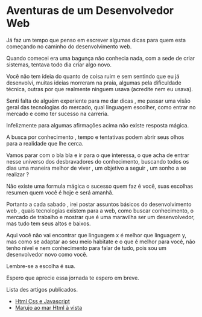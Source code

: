 # Aventuras de um Desenvolvedor Web


Já faz um tempo que penso em escrever algumas dicas para quem esta começando no caminho do desenvolvimento web.

Quando comecei era uma bagunça não conhecia nada, com a sede de criar sistemas, tentava todo dia criar algo novo.

Você não tem ideia do quanto de coisa ruim e sem sentindo que eu já desenvolvi,  muitas ideias morreram na praia, algumas  pela dificuldade técnica, outras por que realmente ninguem usava (acredite nem eu usava).

Senti falta  de alguém experiente para me dar dicas , me passar uma visão geral das tecnologias do mercado, qual linguagem escolher, como entrar no mercado e como ter sucesso na carreria.

Infelizmente para algumas afirmações acima não existe resposta mágica.

A busca por conhecimento , tempo e tentativas  podem abrir seus olhos para a realidade que lhe cerca.

Vamos parar com o bla bla e ir para  o que interessa, o que acha de entrar nesse universo dos desbravadores do conhecimento, buscando todos os dias uma maneira melhor de viver , um objetivo a seguir , um sonho a se realizar ?

Não existe uma formula mágica o sucesso quem faz é você, suas escolhas resumen quem você é hoje e será amanhã.

Portanto a cada sabado , irei postar assuntos básicos do desenvolvimento web , quais tecnologias  existem para a web, como buscar conhecimento, o mercado de trabalho e mostrar que é uma maravilha ser um desenvolvedor, mas tudo tem seus altos e baixos.

Aqui você não vai encontrar que linguagem x é melhor que linguagem y, mas como se adaptar ao seu meio habitate e o que é melhor para você, não tenho nível e nem conhecimento para falar de tudo, pois sou um desenvolvedor novo como você.

Lembre-se a escolha é sua.

Espero que aprecie essa jornada te espero em breve.

Lista des artigos publicados. 

- [Html Css e Javascript](Html_Css_Javascript.md)
- [Marujo ao mar Html à vista](Marujo_ao_mar_html_a_vista.md)





